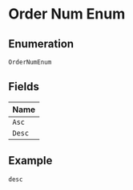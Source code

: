 
# Order Num Enum

## Enumeration

`OrderNumEnum`

## Fields

| Name |
|  --- |
| `Asc` |
| `Desc` |

## Example

```
desc
```

